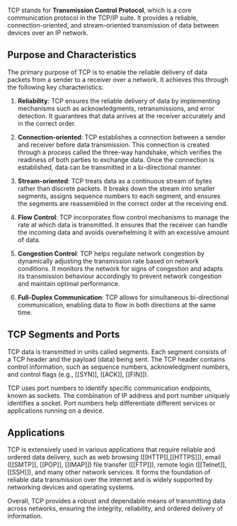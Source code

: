 TCP stands for **Transmission Control Protocol**, which is a core communication protocol in the TCP/IP suite. It provides a reliable, connection-oriented, and stream-oriented transmission of data between devices over an IP network.

## Purpose and Characteristics

The primary purpose of TCP is to enable the reliable delivery of data packets from a sender to a receiver over a network. It achieves this through the following key characteristics:

1. **Reliability**: TCP ensures the reliable delivery of data by implementing mechanisms such as acknowledgments, retransmissions, and error detection. It guarantees that data arrives at the receiver accurately and in the correct order.

2. **Connection-oriented**: TCP establishes a connection between a sender and receiver before data transmission. This connection is created through a process called the three-way handshake, which verifies the readiness of both parties to exchange data. Once the connection is established, data can be transmitted in a bi-directional manner.

3. **Stream-oriented**: TCP treats data as a continuous stream of bytes rather than discrete packets. It breaks down the stream into smaller segments, assigns sequence numbers to each segment, and ensures the segments are reassembled in the correct order at the receiving end.

4. **Flow Control**: TCP incorporates flow control mechanisms to manage the rate at which data is transmitted. It ensures that the receiver can handle the incoming data and avoids overwhelming it with an excessive amount of data.

5. **Congestion Control**: TCP helps regulate network congestion by dynamically adjusting the transmission rate based on network conditions. It monitors the network for signs of congestion and adapts its transmission behaviour accordingly to prevent network congestion and maintain optimal performance.
 
6. **Full-Duplex Communication**: TCP allows for simultaneous bi-directional communication, enabling data to flow in both directions at the same time.

## TCP Segments and Ports

TCP data is transmitted in units called segments. Each segment consists of a TCP header and the payload (data) being sent. The TCP header contains control information, such as sequence numbers, acknowledgment numbers, and control flags (e.g., [[SYN]], [[ACK]], [[FIN]]).

TCP uses port numbers to identify specific communication endpoints, known as sockets. The combination of IP address and port number uniquely identifies a socket. Port numbers help differentiate different services or applications running on a device.

## Applications

TCP is extensively used in various applications that require reliable and ordered data delivery, such as web browsing ([[HTTP]],[[HTTPS]]), email ([[SMTP]], [[POP]], [[IMAP]]) file transfer ([[FTP]]), remote login ([[Telnet]], [[SSH]]), and many other network services. It forms the foundation of reliable data transmission over the internet and is widely supported by networking devices and operating systems.

Overall, TCP provides a robust and dependable means of transmitting data across networks, ensuring the integrity, reliability, and ordered delivery of information.